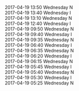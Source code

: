 2017-04-19 13:50 Wednesday  N  
2017-04-19 13:40 Wednesday  I  
2017-04-19 13:10 Wednesday  N  
2017-04-19 12:40 Wednesday  I  
2017-04-19 09:50 Wednesday  N  
2017-04-19 09:40 Wednesday  I  
2017-04-19 09:35 Wednesday  N  
2017-04-19 06:40 Wednesday  I  
2017-04-19 06:35 Wednesday  N  
2017-04-19 06:20 Wednesday  I  
2017-04-19 06:15 Wednesday  N  
2017-04-19 05:45 Wednesday  I  
2017-04-19 05:40 Wednesday  N  
2017-04-19 05:30 Wednesday  I  
2017-04-19 05:25 Wednesday  N  
